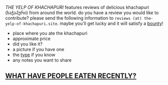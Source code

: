 _THE YELP OF KHACHAPURI_ features reviews of delicious khachapuri (ხაჭაპური) from around the world. do you have a review you would like to contribute? please send the following information to `reviews (at) the-yelp-of-khachapuri.site`. maybe you'll get lucky and it will satisfy a [bounty](/bounties)!

* place where you ate the khachapuri
* approximate price
* did you like it?
* a picture if you have one
* the [type](/about) if you know
* any notes you want to share

<h2><a href="/reviews">WHAT HAVE PEOPLE EATEN RECENTLY?</a></h2>

